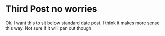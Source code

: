 # Third Post no worries

Ok, I want this to sit below standard date post. I think it makes more sense this way. Not sure if it will pan out though
